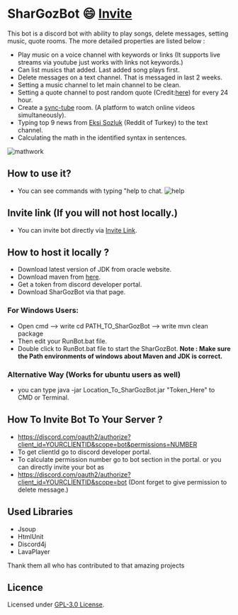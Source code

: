 
# SharGozBot :smile: [Invite](https://discord.com/oauth2/authorize?client_id=802497711877521418&scope=bot&permissions=3226624)
This bot is a discord bot with ability to play songs, delete messages, setting music, quote rooms. The more detailed properties are listed below :
- Play music on a voice channel with keywords or links (It supports live streams via youtube just works with links not keywords.)
- Can list musics that added. Last added song plays first.
- Delete messages on a text channel. That is messaged in last 2 weeks.
- Setting a music channel to let main channel to be clean.
- Setting a quote channel to post random quote (Credit:[here](https://miniwebtool.com/random-quote-generator/)) for every 24 hour.
- Create a [sync-tube](https://sync-tube.de/) room. (A platform to watch online videos simultaneously).
- Typing top 9 news from [Eksi Sozluk](https://eksisozluk.com/) (Reddit of Turkey) to the text channel.
- Calculating the math in the identified syntax in sentences.

![mathwork](https://user-images.githubusercontent.com/73116832/106276405-96acb380-6248-11eb-9719-3e5c49102b61.png)
## How to use it? 
- You can see commands with typing "help to chat.
![help](https://user-images.githubusercontent.com/73116832/106276410-97dde080-6248-11eb-9a86-54821e0b43e6.png)
## Invite link (If you will not host locally.)
- You can invite bot directly via [Invite Link](https://discord.com/oauth2/authorize?client_id=802497711877521418&scope=bot&permissions=3226624).
## How to host it locally ?
- Download latest version of JDK from oracle website.
- Download maven from [here](https://maven.apache.org/).
- Get a token from discord developer portal.
- Download SharGozBot via that page.
 ###  For Windows Users:
- Open cmd --> write cd PATH_TO_SharGozBot --> write mvn clean package
- Then edit your RunBot.bat file.
- Double click to RunBot.bat file to start the SharGozBot.
**Note : Make sure the Path environments of windows about Maven and JDK is correct.**
 ###  Alternative Way (Works for ubuntu users as well)
 - you can type  java -jar Location_To_SharGozBot.jar "Token_Here" to CMD or Terminal.
 ## How To Invite Bot To Your Server ?
 - https://discord.com/oauth2/authorize?client_id=YOURCLİENTID&scope=bot&permissions=NUMBER
 - To get clientId go to discord developer portal.
 - To calculate permission number go to bot section in the portal. or you can directly invite your bot as 
 - https://discord.com/oauth2/authorize?client_id=YOURCLİENTID&scope=bot (Dont forget to give permission to delete message.)
 
## Used Libraries
- Jsoup
- HtmlUnit
- Discord4j
- LavaPlayer

Thank them all who has contributed to that amazing projects

## Licence
Licensed under [GPL-3.0 License](LICENSE).
